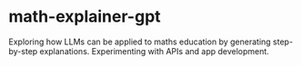 # math-explainer-gpt
Exploring how LLMs can be applied to maths education by generating step-by-step explanations. Experimenting with APIs and app development.
